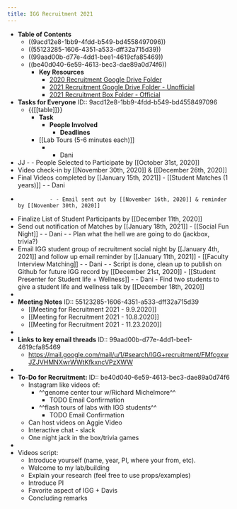```yaml
---
title: IGG Recruitment 2021
---
```


- **Table of Contents**
	- ((9acd12e8-1bb9-4fdd-b549-bd4558497096))
	- ((55123285-1606-4351-a533-dff32a715d39))
	- ((99aad00b-d77e-4dd1-bee1-4619cfa85469))
	- ((be40d040-6e59-4613-bec3-dae89a0d74f6))
		- **Key Resources**
			- [2020 Recruitment Google Drive Folder](https://drive.google.com/drive/u/1/folders/1EK-6syaB38JB-ZYj5a3IGZuOgOPfgHK4)
			- [2021 Recruitment Google Drive Folder - Unofficial](https://drive.google.com/drive/u/1/folders/188jjQA_7nXrDbcmsBNWd5jMQxM4H3GPf)
			- [2021 Recruitment Box Folder - Official](https://ucdavis.app.box.com/folder/122401004724?s=xa456uarnb6h5vu0g4lt6ia7vmtfqpr7)
- **Tasks for Everyone**
  ID:: 9acd12e8-1bb9-4fdd-b549-bd4558497096
	- {{[[table]]}}
		- **Task**
			- **People Involved**
				- **Deadlines**
		- [[Lab Tours (5-6 minutes each)]]
			- - Dani
- JJ
				- -  People Selected to Participate by [[October 31st, 2020]]
- Video check-in by [[November 30th, 2020]] & [[December 26th, 2020]]
- Final Videos completed by [[January 15th, 2021]]
		- [[Student Matches (1 years)]]
			- - Dani
-
				- - Email sent out by [[November 16th, 2020]] & reminder by [[November 30th, 2020]]
- Finalize List of Student Participants by [[December 11th, 2020]]
- Send out notification of Matches by [[January 18th, 2021]]
		- [[Social Fun Night]]
			- - Dani
				- - Plan what the hell we are going to do (jackbox, trivia?)
- Email IGG student group of recruitment social night by [[January 4th, 2021]] and follow up email reminder by [[January 11th, 2021]]
		- [[Faculty Interview Matching]]
			- - Dani
				- - Script is done, clean up to publish on Github for future IGG record by [[December 21st, 2020]]
		- [[Student Presenter for Student life + Wellness]]
			- - Dani
				- Find two students to give a student life and wellness talk by [[December 18th, 2020]]
-
- **Meeting Notes**
  ID:: 55123285-1606-4351-a533-dff32a715d39
	- [[Meeting for Recruitment 2021 - 9.9.2020]]
	- [[Meeting for Recruitment 2021 - 10.8.2020]]
	- [[Meeting for Recruitment 2021 - 11.23.2020]]
-
- **Links to key email threads**
  ID:: 99aad00b-d77e-4dd1-bee1-4619cfa85469
	- https://mail.google.com/mail/u/1/#search/IGG+recruitment/FMfcgxwJZJVHMNXwrWWtKfkxncVPzXWW
-
- **To-Do for Recruitment:**
  ID:: be40d040-6e59-4613-bec3-dae89a0d74f6
	- Instagram like videos of:
		- ^^genome center tour w/Richard Michelmore^^
			- TODO Email Confirmation
		- ^^flash tours of labs with IGG students^^
			- TODO Email Confirmation
	- Can host videos on Aggie Video
	- Interactive chat - slack
	- One night jack in the box/trivia games
-
- Videos script:
	- Introduce yourself (name, year, PI, where your from, etc).
	- Welcome to my lab/building
	- Explain your research (feel free to use props/examples)
	- Introduce PI
	- Favorite aspect of IGG + Davis
	- Concluding remarks